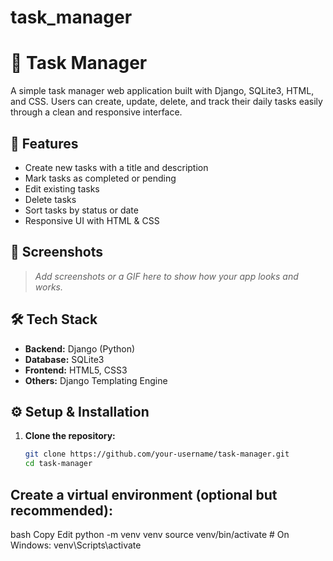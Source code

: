 # task_manager
# 📝 Task Manager

A simple task manager web application built with Django, SQLite3, HTML, and CSS. Users can create, update, delete, and track their daily tasks easily through a clean and responsive interface.

## 🚀 Features

- Create new tasks with a title and description
- Mark tasks as completed or pending
- Edit existing tasks
- Delete tasks
- Sort tasks by status or date
- Responsive UI with HTML & CSS

## 📸 Screenshots

> _Add screenshots or a GIF here to show how your app looks and works._

## 🛠️ Tech Stack

- **Backend:** Django (Python)
- **Database:** SQLite3
- **Frontend:** HTML5, CSS3
- **Others:** Django Templating Engine

## ⚙️ Setup & Installation

1. **Clone the repository:**
   ```bash
   git clone https://github.com/your-username/task-manager.git
   cd task-manager

## Create a virtual environment (optional but recommended):

bash
Copy
Edit
python -m venv venv
source venv/bin/activate  # On Windows: venv\Scripts\activate

